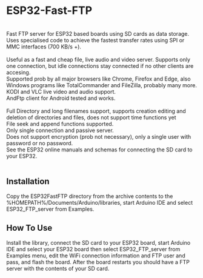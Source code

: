# ESP32-Fast-FTP
<br>
Fast FTP server for ESP32 based boards using SD cards as data storage. <br>
Uses specialised code to achieve the fastest transfer rates using SPI or MMC interfaces (700 KB/s +). <br><br>
Useful as a fast and cheap file, live audio and video server. Supports only one connection, but idle connections stay connected if no other clients are accesing.<br>
Supported prob by all major browsers like Chrome, Firefox and Edge, also Windows programs like TotalCommander and FileZilla, probably many more.<br>
KODI and VLC live video and audio support.<br>
AndFtp client for Android tested and works.<br><br>
Full Directory and long filenames support, supports creation editing and deletion of directories and files, does not support time functions yet<br>
File seek and append functions supported.<br>
Only single connection and passive server.<br>
Does not support encryption (prob not necessary), only a single user with password or no password.<br>
See the ESP32 online manuals and schemas for connecting the SD card to your ESP32.<br><br>
<h2>Installation</h2>
Copy the ESP32FastFTP directory from the archive contents to the %HOMEPATH%/Documents/Arduino/libraries, start Arduino IDE and select ESP32_FTP_server from Examples.
<h2>How To Use</h2>
Install the library, connect the SD card to your ESP32 board, start Arduino IDE and select your ESP32 board then select ESP32_FTP_server from Examples menu, edit the WiFi connection information and FTP user and pass, and flash the board. After the board restarts you should have a FTP server with the contents of your SD card.
